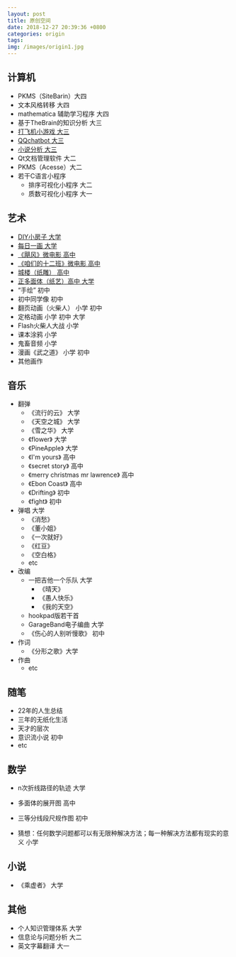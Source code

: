 ```yaml
---
layout: post
title: 原创空间
date: 2018-12-27 20:39:36 +0800
categories: origin
tags:  
img: /images/origin1.jpg
---
```


## 计算机
* PKMS（SiteBarin）大四
* 文本风格转移 大四
* mathematica 辅助学习程序 大四
* 基于TheBrain的知识分析 大三
* [打飞机小游戏 大三](http://wangweiguang.xyz/cs/2018/03/09/pyxxm.html)
* [QQchatbot 大三](http://wangweiguang.xyz/ai/origin/2018/03/03/chatbot1.html)
* [小说分析 大三](http://wangweiguang.xyz/ai/2018/02/18/santi2vec.html)
* Qt文档管理软件 大二
* PKMS（Acesse）大二
* 若干C语言小程序
  * 排序可视化小程序 大二
  * 质数可视化小程序 大一

## 艺术
* [DIY小房子 大学](http://wangweiguang.xyz/origin/2018/09/03/diyhouse.html)
* [每日一画 大学](http://wangweiguang.xyz/origin/2015/10/01/mryh.html)
* [《飓风》微电影 高中](https://v.youku.com/v_show/id_XNzQwOTQxNTE2.html)
* [《咱们的十二班》微电影 高中](https://www.bilibili.com/video/av39800856)
* [城楼（纸雕） 高中](http://wangweiguang.xyz/origin/2014/10/01/handcraft.html)  
* [正多面体（纸艺）高中 大学](http://wangweiguang.xyz/origin/2014/10/01/handcraft.html)
* “手绘” 初中 
* 初中同学像 初中
* 翻页动画（火柴人） 小学 初中
* 定格动画 小学 初中 大学
* Flash火柴人大战 小学
* 课本涂鸦 小学
* 鬼畜音频 小学
* 漫画《武之道》 小学 初中
* 其他画作

## 音乐
* 翻弹
  * 《流行的云》 大学
  * 《天空之城》 大学
  * 《雪之华》 大学
  * 《flower》 大学
  * 《PineApple》 大学
  * 《I'm yours》 高中
  * 《secret story》 高中
  * 《merry christmas mr lawrence》 高中
  * 《Ebon Coast》 高中 
  * 《Drifting》 初中
  * 《fight》 初中
* 弹唱 大学
  * 《消愁》
  * 《董小姐》
  * 《一次就好》
  * 《红豆》
  * 《空白格》
  *  etc
* 改编 
  * 一把吉他一个乐队 大学
    * 《晴天》
    * 《愚人快乐》
    * 《我的天空》
  * hookpad版若干首 
  * GarageBand电子编曲 大学
  * 《伤心的人别听慢歌》 初中
* 作词 
  * 《分形之歌》大学
* 作曲
  * etc
  
## 随笔
* 22年的人生总结
* 三年的无纸化生活
* 天才的层次
* 意识流小说 初中
* etc

## 数学
* n次折线路径的轨迹 大学
* 多面体的展开图 高中
* 三等分线段尺规作图 初中

* 猜想：任何数学问题都可以有无限种解决方法；每一种解决方法都有现实的意义 小学

## 小说
* 《乘虚者》 大学

## 其他
* 个人知识管理体系 大学
* 信息论与问题分析 大二
* 英文字幕翻译 大一
